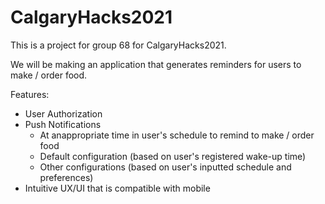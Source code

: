 # CalgaryHacks2021

This is a project for group 68 for CalgaryHacks2021.

We will be making an application that generates reminders for users to make / order food.

Features:
- User Authorization
- Push Notifications
	- At anappropriate time in user's schedule to remind to make / order food
	- Default configuration (based on user's registered wake-up time)
	- Other configurations (based on user's inputted schedule and preferences)
- Intuitive UX/UI that is compatible with mobile

